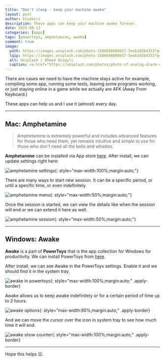 ```yaml
---
title: "Don't sleep - keep your machine awake"
layout: post
author: bluebirz
description: These apps can keep your machine awake forever.
date: 2025-09-12
categories: [apps]
tags: [powertoys, amphetamine, awake]
comment: true
image:
  path: https://images.unsplash.com/photo-1506686098657-5eeb165b4353?q=80&w=1470&auto=format&fit=crop&ixlib=rb-4.1.0&ixid=M3wxMjA3fDB8MHxwaG90by1wYWdlfHx8fGVufDB8fHx8fA%3D%3D
  lqip: https://images.unsplash.com/photo-1506686098657-5eeb165b4353?q=10&w=490&auto=format&fit=crop&ixlib=rb-4.1.0&ixid=M3wxMjA3fDB8MHxwaG90by1wYWdlfHx8fGVufDB8fHx8fA%3D%3D
  alt: Unsplash / Ahmad Ossayli
  caption: <a href="https://unsplash.com/photos/photo-of-analog-alarm-clock-lot-laJW5pp-6Yw">Unsplash / Ahmad Ossayli</a>
---
```


There are cases we need to have the machine stays active for example, compiling some app, running some tests, leaving some programs working, or just staying online in a game while we actually are AFK (Away From Keyboard.)

These apps can help us and I use it (almost) every day.

---

## Mac: Amphetamine

> Amphetamine is extremely powerful and includes advanced features for those who need them, yet remains intuitive and simple to use for those who don't need all the bells and whistles.

**Amphetamine** can be installed via App store [here](https://apps.apple.com/app/amphetamine/id937984704?mt=12). After install, we can update settings right here:

![amphetamine settings](https://bluebirzdotnet.s3.ap-southeast-1.amazonaws.com/app-awake/amph1-settings.png){: style="max-width:100%;margin:auto;"}

There are many ways to start new session. It can be a specific period, or until a specific time, or even indefinitely.

![amphetamine menu](https://bluebirzdotnet.s3.ap-southeast-1.amazonaws.com/app-awake/amph2-menu.png){: style="max-width:50%;margin:auto;"}

Once the session is started, we can view the details like when the session will end or we can extend it here as well.

![amphetamine session](https://bluebirzdotnet.s3.ap-southeast-1.amazonaws.com/app-awake/amph3-session.png){: style="max-width:50%;margin:auto;"}

---

## Windows: Awake

**Awake** is a part of **PowerToys** that is the app collection for Windows for productivity. We can install PowerToys from [here](https://learn.microsoft.com/en-us/windows/powertoys/install).

After install, we can see Awake in the PowerToys settings. Enable it and we should find it in the system tray.

![awake in powertoys](https://bluebirzdotnet.s3.ap-southeast-1.amazonaws.com/app-awake/awake1-powertoys.png){: style="max-width:100%;margin:auto;" .apply-border}

Awake allows us to keep awake indefinitely or for a certain period of time up to 2 hours.

![awake options](https://bluebirzdotnet.s3.ap-southeast-1.amazonaws.com/app-awake/awake2-options.png){: style="max-width:90%;margin:auto;" .apply-border}

And we can move the cursor over the icon in system tray to see how much time it will end.

![awake show counter](https://bluebirzdotnet.s3.ap-southeast-1.amazonaws.com/app-awake/awake3-counter.png){: style="max-width:100%;margin:auto;" .apply-border}

---

Hope this helps 😉.
